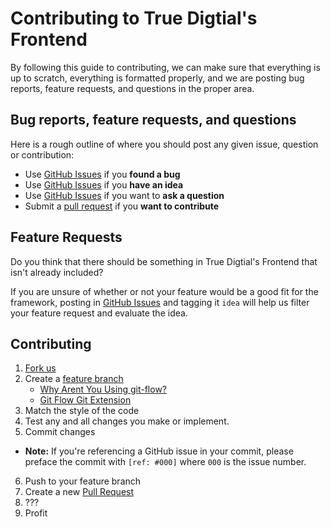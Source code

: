 # Contributing to True Digtial's Frontend

By following this guide to contributing, we can make sure that everything is up to scratch, everything is formatted properly, and we are posting bug reports, feature requests, and questions in the proper area.

## Bug reports, feature requests, and questions

Here is a rough outline of where you should post any given issue, question or contribution:

- Use [GitHub Issues](http://github.com/truedigital/frontend/issues) if you **found a bug**
- Use [GitHub Issues](http://github.com/truedigital/frontend/issues) if you **have an idea**
- Use [GitHub Issues](http://github.com/truedigital/frontend/issues) if you want to **ask a question**
- Submit a [pull request](https://help.github.com/articles/creating-a-pull-request) if you **want to contribute**

## Feature Requests

Do you think that there should be something in True Digtial's Frontend that isn't already included?

If you are unsure of whether or not your feature would be a good fit for the framework, posting in [GitHub Issues](http://github.com/truedigital/frontend/issues) and tagging it `idea` will help us filter your feature request and evaluate the idea.

## Contributing

1. [Fork us](https://github.com/truedigital/frontend)
2. Create a [feature branch](http://nvie.com/posts/a-successful-git-branching-model/)
    * [Why Arent You Using git-flow?](http://jeffkreeftmeijer.com/2010/why-arent-you-using-git-flow/)
    * [Git Flow Git Extension](https://github.com/nvie/gitflow)
3. Match the style of the code
4. Test any and all changes you make or implement.
5. Commit changes
  - **Note:** If you're referencing a GitHub issue in your commit, please preface the commit with `[ref: #000]` where `000` is the issue number.
6. Push to your feature branch
7. Create a new [Pull Request](https://help.github.com/articles/creating-a-pull-request)
8. ???
9. Profit